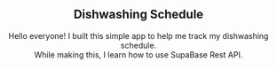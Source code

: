 <h2 align="center">Dishwashing Schedule</h2>

<div align="center">
  Hello everyone! I built this simple app to help me track my dishwashing schedule. <br>
  While making this, I learn how to use SupaBase Rest API.
</div>
